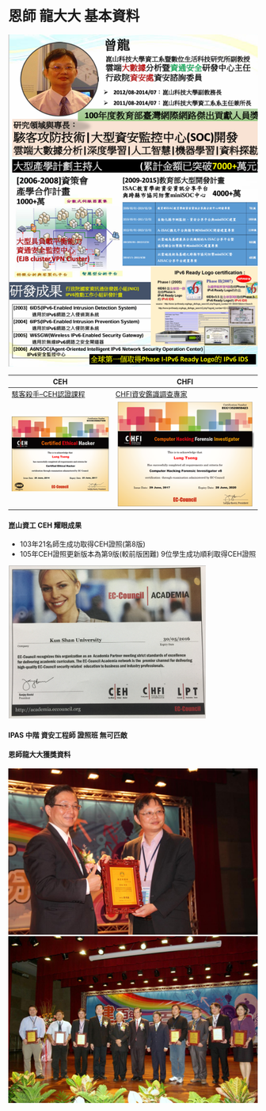 # 恩師 龍大大 基本資料
![Dragon](DRAGON_1.png)

| CEH | CHFI|
|---| ---|
|[駭客殺手–CEH認證課程](https://www.uuu.com.tw/Course/Show/300/EC-Council-CEH-7-%E9%A7%AD%E5%AE%A2%E6%8A%80%E8%A1%93%E5%B0%88%E5%AE%B6%E8%AA%8D%E8%AD%89%E8%AA%B2%E7%A8%8B)|[CHFI資安鑑識調查專家](https://www.uuu.com.tw/Course/Show/1810/EC-Council-CHFI%E8%B3%87%E5%AE%89%E9%91%91%E8%AD%98%E8%AA%BF%E6%9F%A5%E5%B0%88%E5%AE%B6%E8%AA%8D%E8%AD%89%E8%AA%B2%E7%A8%8B)|
|![CEH.png](CEH.png) |![CHFI.png](CHFI.png)|

#### 崑山資工 CEH 耀眼成果
- 103年21名師生成功取得CEH證照(第8版)
- 105年CEH證照更新版本為第9版(較前版困難) 9位學生成功順利取得CEH證照
  
![崑山資工 CEH認證中心](CEH_1.png)


#### IPAS 中階 資安工程師 證照班 無可匹敵

#### 恩師龍大大獲獎資料
![edu1.jpg](edu1.jpg) 
![edu2.jpg](edu2.jpg) 
